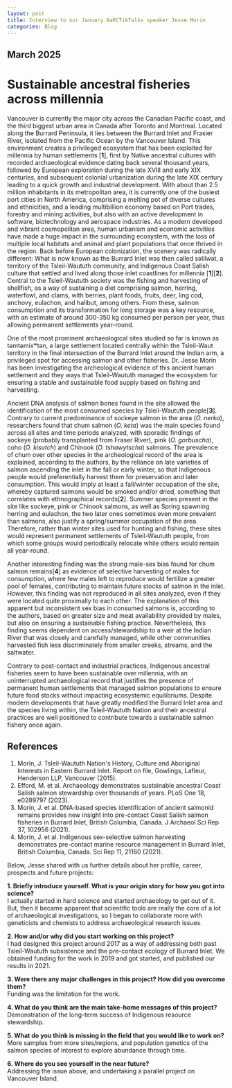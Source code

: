 ```yaml
---
layout: post
title: Interview to our January AaRCTikTalks speaker Jesse Morin
categories: Blog
---
```


## March 2025
# Sustainable ancestral fisheries across millennia

Vancouver is currently the major city across the Canadian Pacific coast, and the third biggest urban area in Canada after Toronto and Montreal. Located along the Burrard Peninsula, it lies between the Burrard Inlet and Frasier River, isolated from the Pacific Ocean by the Vancouver Island. This environment creates a privileged ecosystem that has been exploited for millennia by human settlements [**1**], first by Native ancestral cultures with recorded archaeological evidence dating back several thousand years, followed by European exploration during the late XVIII and early XIX centuries, and subsequent colonial urbanization during the late XIX century leading to a quick growth and industrial development.  With about than 2.5 million inhabitants in its metropolitan area, it is currently one of the busiest port cities in North America, comprising a melting pot of diverse cultures and ethnicities, and a leading multibillion economy based on Port trades, forestry and mining activities, but also with an active development in software, biotechnology and aerospace industries.
As a modern developed and vibrant cosmopolitan area, human urbanism and economic activities have made a huge impact in the surrounding ecosystem, with the loss of multiple local habitats and animal and plant populations that once thrived in the region. Back before European colonization, the scenery was radically different: What is now known as the Burrard Inlet was then called səlilwət, a territory of the Tsleil-Waututh community, and Indigenous Coast Salish culture that settled and lived along those inlet coastlines for millennia [**1**][**2**]. Central to the Tsleil-Waututh society was the fishing and harvesting of shellfish, as a way of sustaining a diet comprising salmon, herring, waterfowl, and clams, with berries, plant foods, fruits, deer, ling cod, anchovy, eulachon, and halibut, among others. From these, salmon consumption and its transformation for long storage was a key resource, with an estimate of around 300-350 kg consumed per person per year, thus allowing permanent settlements year-round.
&nbsp;

One of the most prominent archaeological sites studied so far is known as təmtəmíxʷtən, a large settlement located centrally within the Tsleil-Waut territory in the final intersection of the Burrard Inlet around the Indian arm, a privileged spot for accessing salmon and other fisheries. Dr. Jesse Morin has been investigating the archeological evidence of this ancient human settlement and they ways that Tsleil-Waututh managed the ecosystem for ensuring a stable and sustainable food supply based on fishing and harvesting.
&nbsp;

Ancient DNA analysis of salmon bones found in the site allowed the identification of the most consumed species by Tsleil-Waututh people[**3**]. Contrary to current predominance of sockeye salmon in the area (*O. nerka*), researchers found that chum salmon (*O. keta*) was the main species found across all sites and time periods analyzed, with sporadic findings of sockeye (probably transplanted from Fraser River), pink (*O. gorbuscha*), coho (*O. kisutch*) and Chinook (*O. tshawytscha*) salmons. The prevalence of chum over other species in the archeological record of the area is explained, according to the authors, by the reliance on late varieties of salmon ascending the inlet in the fall or early winter, so that Indigenous people would preferentially harvest them for preservation and later consumption. This would imply at least a fall/winter occupation of the site, whereby captured salmons would be smoked and/or dried, something that correlates with ethnographical records[**2**]. Summer species present in the site like sockeye, pink or Chinook salmons, as well as Spring spawning herring and eulachon, the two later ones sometimes even more prevalent than salmons, also justify a spring/summer occupation of the area. Therefore, rather than winter sites used for hunting and fishing, these sites would represent permanent settlements of Tsleil-Waututh people, from which some groups would periodically relocate while others would remain all year-round.
&nbsp;

Another interesting finding was the strong male-sex bias found for chum salmon remains[**4**] as evidence of selective harvesting of males for consumption, where few males left to reproduce would fertilize a greater pool of females, contributing to maintain future stocks of salmon in the inlet. However, this finding was not reproduced in all sites analyzed, even if they were located quite proximally to each other. The explanation of this apparent but inconsistent sex bias in consumed salmons is, according to the authors, based on greater size and meat availability provided by males, but also on ensuring a sustainable fishing practice. Nevertheless, this finding seems dependent on access/stewardship to a weir at the Indian River that was closely and carefully managed, while other communities harvested fish less discriminately from smaller creeks, streams, and the saltwater.
&nbsp;

Contrary to post-contact and industrial practices, Indigenous ancestral fisheries seem to have been sustainable over millennia, with an uninterrupted archaeological record that justifies the presence of permanent human settlements that managed salmon populations to ensure future food stocks without impacting ecosystemic equilibriums. Despite modern developments that have greatly modified the Burrard Inlet area and the species living within, the Tsleil-Waututh Nation and their ancestral practices are well positioned to contribute towards a sustainable salmon fishery once again.
&nbsp;

## References
1.	Morin, J. Tsleil-Waututh Nation's History, Culture and Aboriginal Interests in Eastern Burrard Inlet. Report on file, Gowlings, Lafleur, Henderson LLP, Vancouver (2015).
2.	Efford, M. et al. Archaeology demonstrates sustainable ancestral Coast Salish salmon stewardship over thousands of years. PLoS One 18, e0289797 (2023).
3.	Morin, J. et al. DNA-based species identification of ancient salmonid remains provides new insight into pre-contact Coast Salish salmon fisheries in Burrard Inlet, British Columbia, Canada. J Archaeol Sci Rep 37, 102956 (2021).
4.	Morin, J. et al. Indigenous sex-selective salmon harvesting demonstrates pre-contact marine resource management in Burrard Inlet, British Columbia, Canada. Sci Rep 11, 21160 (2021).
&nbsp;

Below, Jesse shared with us further details about her profile, career, prospects and future projects:
&nbsp;

**1.	Briefly introduce yourself. What is your origin story for how you got into science?** <br>
I actually started in hard science and started archaeology to get out of it. But, then it became apparent that scientific tools are really the core of a lot of archaeological investigations, so I began to collaborate more with geneticists and chemists to address archaeological research issues.
&nbsp;

**2.	How and/or why did you start working on this project?** <br>
I had designed this project around 2017 as a way of addressing both past Tsleil-Waututh subsistence and the pre-contact ecology of Burrard Inlet. We obtained funding for the work in 2019 and got started, and published our results in 2021.
&nbsp;

**3.	Were there any major challenges in this project? How did you overcome them?** <br>
Funding was the limitation for the work.
&nbsp;

**4.	What do you think are the main take-home messages of this project?** <br>
Demonstration of the long-term success of Indigenous resource stewardship.
&nbsp;

**5.	What do you think is missing in the field that you would like to work on?** <br>
More samples from more sites/regions, and population genetics of the salmon species of interest to explore abundance through time.
&nbsp;

**6.	Where do you see yourself in the near future?** <br>
Addressing the issue above, and undertaking a parallel project on Vancouver Island.


